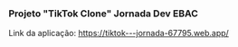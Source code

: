 ### Projeto "TikTok Clone" Jornada Dev EBAC

Link da aplicação:
https://tiktok---jornada-67795.web.app/


